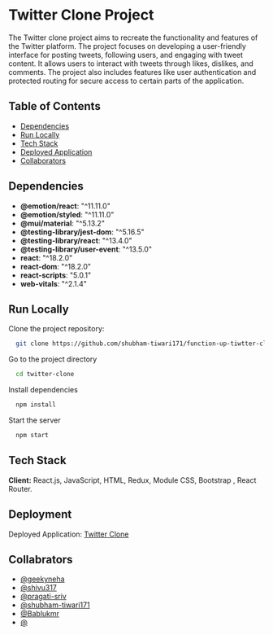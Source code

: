 # Twitter Clone Project

The Twitter clone project aims to recreate the functionality and features of the Twitter platform. The project focuses on developing a user-friendly interface for posting tweets, following users, and engaging with tweet content. It allows users to interact with tweets through likes, dislikes, and comments. The project also includes features like user authentication and protected routing for secure access to certain parts of the application.

## Table of Contents

- [Dependencies](#Dependencies)
- [Run Locally](#Run-Locally)
- [Tech Stack](#Tech-Stack)
- [Deployed Application](#Deployment)
- [Collaborators](#Collaborators)
## Dependencies

- **@emotion/react**: "^11.11.0"
- **@emotion/styled**: "^11.11.0"
- **@mui/material**: "^5.13.2"
- **@testing-library/jest-dom**: "^5.16.5"
- **@testing-library/react**: "^13.4.0"
- **@testing-library/user-event**: "^13.5.0"
- **react**: "^18.2.0"
- **react-dom**: "^18.2.0"
- **react-scripts**: "5.0.1"
- **web-vitals**: "^2.1.4"

## Run Locally

Clone the project repository:


```bash
  git clone https://github.com/shubham-tiwari171/function-up-tiwtter-clone.git
```

Go to the project directory

```bash
  cd twitter-clone
```

Install dependencies

```bash
  npm install
```

Start the server

```bash
  npm start
```
## Tech Stack

**Client:** React.js, JavaScript, HTML, Redux, Module CSS, Bootstrap , React Router.

## Deployment

Deployed Application: [Twitter Clone](https://legendary-crisp-0923a2.netlify.app/)



## Collabrators



- [@geekyneha](https://github.com/geekyneha)
- [@shivu317](https://github.com/shivu317)
- [@pragati-sriv](https://github.com/pragati-sriv)
- [@shubham-tiwari171](https://github/shubham-tiwari171)
- [@Bablukmr](https://github.com/Bablukmr)
- [@]()
